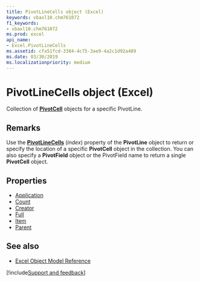 ```yaml
---
title: PivotLineCells object (Excel)
keywords: vbaxl10.chm761072
f1_keywords:
- vbaxl10.chm761072
ms.prod: excel
api_name:
- Excel.PivotLineCells
ms.assetid: cfa51fcd-3384-4c75-3ae9-4a2c1d92a489
ms.date: 03/30/2019
ms.localizationpriority: medium
---
```



# PivotLineCells object (Excel)

Collection of **[PivotCell](excel.pivotcell.md)** objects for a specific PivotLine.


## Remarks

Use the **[PivotLineCells](excel.pivotline.pivotlinecells.md)** (_index_) property of the **PivotLine** object to return or specify the location of a specific **PivotCell** object in the collection. You can also specify a **PivotField** object or the PivotField name to return a single **PivotCell** object.

## Properties

- [Application](Excel.PivotLineCells.Application.md)
- [Count](Excel.PivotLineCells.Count.md)
- [Creator](Excel.PivotLineCells.Creator.md)
- [Full](Excel.pivotlinecells.full.md)
- [Item](Excel.PivotLineCells.Item.md)
- [Parent](Excel.PivotLineCells.Parent.md)

## See also

- [Excel Object Model Reference](overview/Excel/object-model.md)

[!include[Support and feedback](~/includes/feedback-boilerplate.md)]